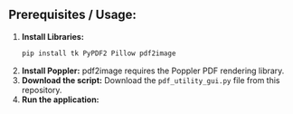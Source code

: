## Prerequisites / Usage:

1.  **Install Libraries:**
    ```bash
    pip install tk PyPDF2 Pillow pdf2image
    ```
2.  **Install Poppler:** pdf2image requires the Poppler PDF rendering library.
3.  **Download the script:** Download the `pdf_utility_gui.py` file from this repository.
4.  **Run the application:**
